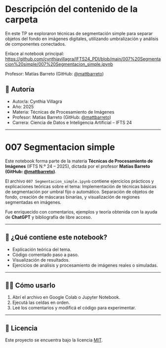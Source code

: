 # Descripción del contenido de la carpeta
En este TP se exploraron técnicas de segmentación simple para separar objetos del fondo en imágenes digitales, utilizando umbralización y análisis de componentes conectados.

Enlace al notebook principal: https://github.com/cynthiavillagra/IFTS24_PDI/blob/main/007%20Segmentacion%20simple/007%20Segmentacion_simple.ipynb

Profesor: Matías Barreto (GitHub: [@mattbarreto](https://github.com/mattbarreto))

## 👤 Autoría

- Autor/a: Cynthia Villagra
- Año: 2025  
- Materia: Técnicas de Procesamiento de Imágenes  
- Profesor: Matías Barreto (GitHub: [@mattbarreto](https://github.com/mattbarreto))  
- Carrera: Ciencia de Datos e Inteligencia Artificial – IFTS 24

---

# 007 Segmentacion simple

Este notebook forma parte de la materia **Técnicas de Procesamiento de Imágenes** (IFTS N.º 24 – 2025), dictada por el profesor **Matías Barreto (GitHub: [@mattbarreto](https://github.com/mattbarreto))**.  

El archivo `007 Segmentacion_simple.ipynb` contiene ejercicios prácticos y explicaciones teóricas sobre el tema:
Implementación de técnicas básicas de segmentación por umbral fijo o automático. Separación de objetos de fondo, creación de máscaras binarias, y visualización de regiones segmentadas en imágenes.

Fue enriquecido con comentarios, ejemplos y teoría obtenida con la ayuda de **ChatGPT** y bibliografía de libre acceso.

---

## 📘 ¿Qué contiene este notebook?

- Explicación teórica del tema.
- Código comentado paso a paso.
- Visualización de resultados.
- Ejercicios de análisis y procesamiento de imágenes reales o simuladas.

---

## 🧑‍💻 Cómo usarlo

1. Abrí el archivo en Google Colab o Jupyter Notebook.
2. Ejecutá las celdas en orden.
3. Leé los comentarios y modificá el código para experimentar.

---

## 📄 Licencia

Este proyecto se encuentra bajo la licencia [MIT](https://opensource.org/licenses/MIT).
